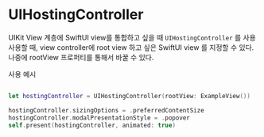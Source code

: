 # UIHostingController


UIKit View 계층에 SwiftUI view를 통합하고 싶을 때 `UIHostingController` 를 사용
사용할 때,   view controller에 root view 하고 싶은 SwiftUI view 를 지정할 수 있다.
나중에 rootView 프로퍼티를 통해서 바꿀 수 있다.

사용 예시

```swift

let hostingController = UIHostingController(rootView: ExampleView())

hostingController.sizingOptions = .preferredContentSize
hostingController.modalPresentationStyle = .popover
self.present(hostingController, animated: true)
```


